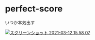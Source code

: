 # perfect-score

いつか本気出す

[![スクリーンショット 2021-03-12 15 58 07](https://user-images.githubusercontent.com/6585191/110904134-d8527300-834b-11eb-8522-fca86d41f4b3.png)](https://developers.google.com/speed/pagespeed/insights/?hl=JA&url=https%3A%2F%2Faokiken.github.io%2Fperfect-score%2Findex.html)
